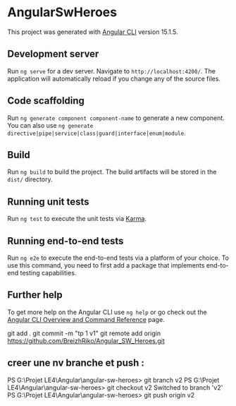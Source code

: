 # AngularSwHeroes

This project was generated with [Angular CLI](https://github.com/angular/angular-cli) version 15.1.5.

## Development server

Run `ng serve` for a dev server. Navigate to `http://localhost:4200/`. The application will automatically reload if you change any of the source files.

## Code scaffolding

Run `ng generate component component-name` to generate a new component. You can also use `ng generate directive|pipe|service|class|guard|interface|enum|module`.

## Build

Run `ng build` to build the project. The build artifacts will be stored in the `dist/` directory.

## Running unit tests

Run `ng test` to execute the unit tests via [Karma](https://karma-runner.github.io).

## Running end-to-end tests

Run `ng e2e` to execute the end-to-end tests via a platform of your choice. To use this command, you need to first add a package that implements end-to-end testing capabilities.

## Further help

To get more help on the Angular CLI use `ng help` or go check out the [Angular CLI Overview and Command Reference](https://angular.io/cli) page.



git add .
git commit -m "tp 1 v1"
git remote add origin https://github.com/BreizhRiko/Angular_SW_Heroes.git


## creer une nv branche et push :
PS G:\Projet LE4\Angular\angular-sw-heroes> git branch v2
PS G:\Projet LE4\Angular\angular-sw-heroes> git checkout v2
Switched to branch 'v2'
PS G:\Projet LE4\Angular\angular-sw-heroes> git push origin v2 

